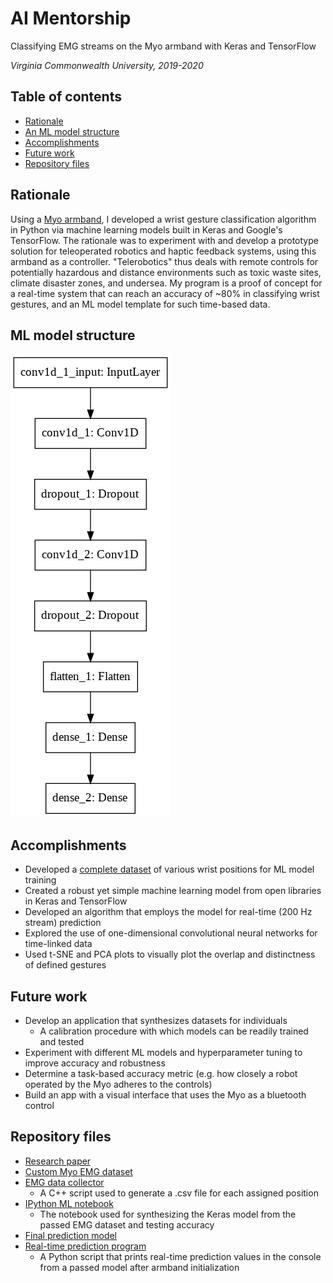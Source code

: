 # AI Mentorship
Classifying EMG streams on the Myo armband with Keras and TensorFlow

_Virginia Commonwealth University, 2019-2020_

## Table of contents
* [Rationale](#Rationale)
* [An ML model structure](#ML-model-structure)
* [Accomplishments](#Accomplishments)
* [Future work](#Future-work)
* [Repository files](#Repository-files)

## Rationale
Using a [Myo armband](https://developerblog.myo.com/), I developed a wrist gesture classification algorithm in Python via machine learning models built in Keras and Google's TensorFlow. The rationale was to experiment with and develop a prototype solution for teleoperated robotics and haptic feedback systems, using this armband as a controller. "Telerobotics" thus deals with remote controls for potentially hazardous and distance environments such as toxic waste sites, climate disaster zones, and undersea. My program is a proof of concept for a real-time system that can reach an accuracy of ~80% in classifying wrist gestures, and an ML model template for such time-based data.

## ML model structure
![A version of the ML model structure](https://github.com/ShivramR/AI-Mentorship/blob/main/model_graph.png)

## Accomplishments
* Developed a [complete dataset](https://github.com/ShivramR/AI-Mentorship/blob/main/emg-final.csv) of various wrist positions for ML model training
* Created a robust yet simple machine learning model from open libraries in Keras and TensorFlow
* Developed an algorithm that employs the model for real-time (200 Hz stream) prediction
* Explored the use of one-dimensional convolutional neural networks for time-linked data
* Used t-SNE and PCA plots to visually plot the overlap and distinctness of defined gestures

## Future work
* Develop an application that synthesizes datasets for individuals
  * A calibration procedure with which models can be readily trained and tested
* Experiment with different ML models and hyperparameter tuning to improve accuracy and robustness
* Determine a task-based accuracy metric (e.g. how closely a robot operated by the Myo adheres to the controls)
* Build an app with a visual interface that uses the Myo as a bluetooth control

## Repository files
* [Research paper](https://github.com/ShivramR/AI-Mentorship/blob/main/Research%20Findings.pdf)
* [Custom Myo EMG dataset](https://github.com/ShivramR/AI-Mentorship/blob/main/emg-final.csv)
* [EMG data collector](https://github.com/ShivramR/AI-Mentorship/blob/main/emg_collector.cpp)
  * A C++ script used to generate a .csv file for each assigned position
* [IPython ML notebook](https://github.com/ShivramR/AI-Mentorship/blob/main/model_creator.ipynb)
  * The notebook used for synthesizing the Keras model from the passed EMG dataset and testing accuracy
* [Final prediction model](https://github.com/ShivramR/AI-Mentorship/blob/main/model_normalized2.h5)
* [Real-time prediction program](https://github.com/ShivramR/AI-Mentorship/blob/main/prediction_util.py)
  * A Python script that prints real-time prediction values in the console from a passed model after armband initialization
